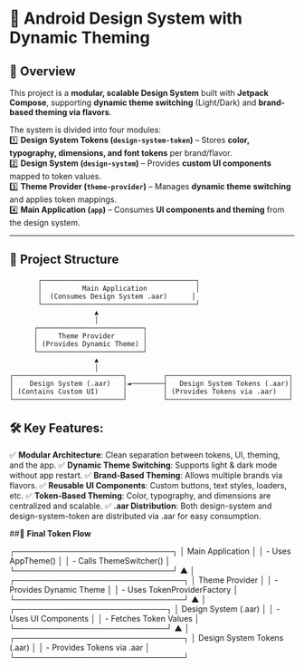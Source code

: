 # 🎨 Android Design System with Dynamic Theming  

## 📖 Overview  
This project is a **modular, scalable Design System** built with **Jetpack Compose**, supporting **dynamic theme switching** (Light/Dark) and **brand-based theming via flavors**.  

The system is divided into four modules:  
1️⃣ **Design System Tokens (`design-system-token`)** – Stores **color, typography, dimensions, and font tokens** per brand/flavor.  
2️⃣ **Design System (`design-system`)** – Provides **custom UI components** mapped to token values.  
3️⃣ **Theme Provider (`theme-provider`)** – Manages **dynamic theme switching** and applies token mappings.  
4️⃣ **Main Application (`app`)** – Consumes **UI components and theming** from the design system.  

---

## 📂 **Project Structure**

           ┌──────────────────────────────────────┐
           │          Main Application            │
           │  (Consumes Design System .aar)      │
           └──────────────────────────────────────┘
                         ▲
                         │
          ┌──────────────────────────┐
          │     Theme Provider       │
          │ (Provides Dynamic Theme) │
          └──────────────────────────┘
                         ▲
                         │
    ┌───────────────────────────┐         ┌──────────────────────────────┐
    │    Design System (.aar)   │◄────────┤   Design System Tokens (.aar)│
    │ (Contains Custom UI)      │         │ (Provides Tokens via .aar)   │
    └───────────────────────────┘         └──────────────────────────────┘


## 🛠️ Key Features:
✅  **Modular Architecture**: Clean separation between tokens, UI, theming, and the app.
✅  **Dynamic Theme Switching**: Supports light & dark mode without app restart.
✅  **Brand-Based Theming**: Allows multiple brands via flavors.
✅  **Reusable UI Components**: Custom buttons, text styles, loaders, etc.
✅  **Token-Based Theming**: Color, typography, and dimensions are centralized and scalable.
✅  **.aar Distribution**: Both design-system and design-system-token are distributed via .aar for easy consumption.

##📌 **Final Token Flow**

┌────────────────────────────┐
│  Main Application          │
│  - Uses AppTheme()         │
│  - Calls ThemeSwitcher()   │
└────────────────────────────┘
           ▲
           │
┌──────────────────────────────┐
│  Theme Provider              │
│  - Provides Dynamic Theme    │
│  - Uses TokenProviderFactory │
└──────────────────────────────┘
           ▲
           │
┌───────────────────────────┐
│  Design System (.aar)     │
│  - Uses UI Components     │
│  - Fetches Token Values   │
└───────────────────────────┘
           ▲
           │
┌──────────────────────────────┐
│  Design System Tokens (.aar) │
│  - Provides Tokens via .aar  │
└──────────────────────────────┘


